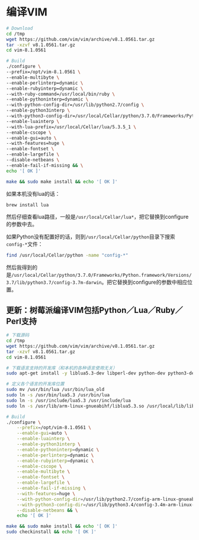 # 编译VIM

```sh
# Download
cd /tmp
wget https://github.com/vim/vim/archive/v8.1.0561.tar.gz
tar -xzvf v8.1.0561.tar.gz
cd vim-8.1.0561

# Build
./configure \
--prefix=/opt/vim-8.1.0561 \
--enable-multibyte \
--enable-perlinterp=dynamic \
--enable-rubyinterp=dynamic \
--with-ruby-command=/usr/local/bin/ruby \
--enable-pythoninterp=dynamic \
--with-python-config-dir=/usr/lib/python2.7/config \
--enable-python3interp \
--with-python3-config-dir=/usr/local/Cellar/python/3.7.0/Frameworks/Python.framework/Versions/3.7/lib/python3.7/config-3.7m-darwin \
--enable-luainterp \
--with-lua-prefix=/usr/local/Cellar/lua/5.3.5_1 \
--enable-cscope \
--enable-gui=auto \
--with-features=huge \
--enable-fontset \
--enable-largefile \
--disable-netbeans \
--enable-fail-if-missing && \
echo '[ OK ]'

make && sudo make install && echo '[ OK ]'
```

如果本机没有lua的话：
```sh
brew install lua
```
然后仔细查看lua路径，一般是`/usr/local/Cellar/lua*`，把它替换到configure的参数中去。


如果Python没有配置好的话，则到`/usr/local/Cellar/python`目录下搜索`config-*`文件：
```sh
find /usr/local/Cellar/python -name "config-*"
```
然后我得到的是`/usr/local/Cellar/python/3.7.0/Frameworks/Python.framework/Versions/3.7/lib/python3.7/config-3.7m-darwin`。把它替换到configure的参数中相应位置。



## 更新：树莓派编译VIM包括Python／Lua／Ruby／Perl支持

```sh
# 下载源码
cd /tmp
wget https://github.com/vim/vim/archive/v8.1.0561.tar.gz
tar -xzvf v8.1.0561.tar.gz
cd vim-8.1.0561

# 下载语言支持的开发库（和本机的各种语言使用无关）
sudo apt-get install -y liblua5.3-dev libperl-dev python-dev python3-dev ruby-dev

# 定义各个语言的开发库位置
sudo mv /usr/bin/lua /usr/bin/lua_old
sudo ln -s /usr/bin/lua5.3 /usr/bin/lua
sudo ln -s /usr/include/lua5.3 /usr/include/lua
sudo ln -s /usr/lib/arm-linux-gnueabihf/liblua5.3.so /usr/local/lib/liblua.so

# Build
./configure \
    --prefix=/opt/vim-8.1.0561 \
    --enable-gui=auto \
    --enable-luainterp \
    --enable-python3interp \
    --enable-pythoninterp=dynamic \
    --enable-perlinterp=dynamic \
    --enable-rubyinterp=dynamic \
    --enable-cscope \
    --enable-multibyte \
    --enable-fontset \
    --enable-largefile \
    --enable-fail-if-missing \
    --with-features=huge \
    --with-python-config-dir=/usr/lib/python2.7/config-arm-linux-gnueabihf \
    --with-python3-config-dir=/usr/lib/python3.4/config-3.4m-arm-linux-gnueabihf \
    --disable-netbeans && \
    echo '[ OK ]'

make && sudo make install && echo '[ OK ]'
sudo checkinstall && echo '[ OK ]'
```

